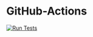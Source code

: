 # GitHub-Actions

[![Run Tests](https://github.com/RomuloPy/GitHub-Actions/actions/workflows/run-tests.yml/badge.svg)](https://github.com/RomuloPy/GitHub-Actions/actions/workflows/run-tests.yml)
